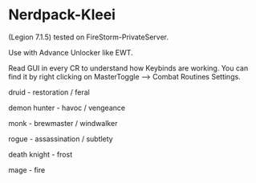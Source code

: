 # Nerdpack-Kleei
(Legion 7.1.5) tested on FireStorm-PrivateServer.

Use with Advance Unlocker like EWT.

Read GUI in every CR to understand how Keybinds are working. You can find it by right clicking on MasterToggle --> Combat Routines Settings.

 druid - restoration / feral

 demon hunter - havoc / vengeance

 monk - brewmaster / windwalker

 rogue - assassination / subtlety

 death knight - frost

 mage - fire